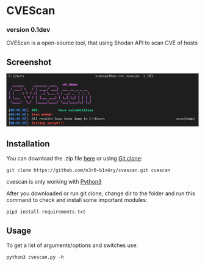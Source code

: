 # CVEScan
<h3>version 0.1dev</h3>

CVEScan is a open-source tool, that using Shodan API to scan CVE of hosts

Screenshot
---

![screenshot](https://github.com/n3r0-b1n4ry/cvescan/blob/master/img/screenshot.PNG)

Installation
---

You can download the .zip file [here](https://github.com/n3r0-b1n4ry/cvescan/archive/master.zip) or using [Git clone](https://github.com/n3r0-b1n4ry/cvescan.git):

	git clone https://github.com/n3r0-b1n4ry/cvescan.git cvescan

cvescan is only working with [Python3](https://www.python.org/downloads/)

After you downloaded or run git clone, change dir to the folder and run this command to check and install some important modules:

	pip3 install requirements.txt

Usage
---

To get a list of arguments/options and switches use:

	python3 cvescan.py -h